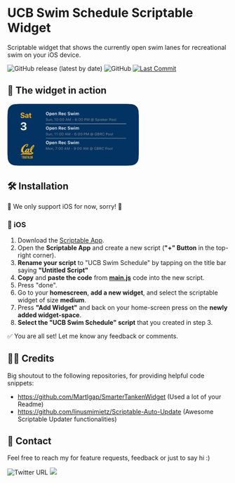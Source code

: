 # UCB Swim Schedule Scriptable Widget
Scriptable widget that shows the currently open swim lanes for recreational swim on your iOS device.


![GitHub release (latest by date)](https://img.shields.io/github/v/release/nhoelterhoff/ucb-swim-widget)
![GitHub](https://img.shields.io/github/license/nhoelterhoff/ucb-swim-widget)
[![Last Commit](https://img.shields.io/github/last-commit/nhoelterhoff/ucb-swim-widget)](https://img.shields.io/github/last-commit/nhoelterhoff/ucb-swim-widget)



## 📱 The widget in action 
<img src="imgs/widget.png?raw=true"  width="300">


## 🛠 Installation 
🚨 We only support iOS for now, sorry! 🚨

### 🍏 iOS
1. Download the [Scriptable App](https://apps.apple.com/de/app/scriptable/id1405459188).
2. Open the **Scriptable App** and create a new script (**"+" Button** in the top-right corner).
3. **Rename your script** to "UCB Swim Schedule" by tapping on the title bar saying **"Untitled Script"**
4. **Copy** and **paste the code** from **[main.js](https://raw.githubusercontent.com/nhoelterhoff/ucb-swim-widget/main/main.js)** code into the new script.
5. Press "done".
6. Go to your **homescreen**, **add a new widget**, and select the scriptable widget of size **medium**.
7. Press **"Add Widget"** and back on your home-screen press on the **newly added widget-space**.
8. **Select the "UCB Swim Schedule" script** that you created in step 3.

✅ You are all set! Let me know any feedback or comments.


## 🧑‍💻 Credits 
Big shoutout to the following repositories, for providing helpful code snippets:
- https://github.com/Martlgap/SmarterTankenWidget (Used a lot of your Readme)
- https://github.com/linusmimietz/Scriptable-Auto-Update (Awesome Scriptable Updater functionalities)


## 💬 Contact
Feel free to reach my for feature requests, feedback or just to say hi :)

![Twitter URL](https://img.shields.io/twitter/url?style=social&url=https%3A%2F%2Ftwitter.com%2Fnik_hoelti)
[![](https://img.shields.io/badge/Add%20me%20on%20Strava-008900?style=flat&labelColor=orange&color=orange&logo=data:image/gif;base64,R0lGODlhHgAqAPQdAP////yrgPurgPutfvuvf/usgP///vypfv/+/fyrf//9+vuvgPuwgf779v7+/P727f348Pyrgv768/usgv7//v78+Puvgv736v3z5v306/u+lvz14vyshAAAAAAAAAAAACH/C05FVFNDQVBFMi4wAwEAAAAh+QQFAgAdACwAAAAAHgAqAAAFwGAnjmRpnqjZpGzaAFcrk46hzLNUw3i78z2UDkYMnijEopGGTAKXnaazAo1Ok1DpdTm8Kntab7Dr/fp+xcoU93KKHjb3ef2ms9Tyuv0YxzLzfIB6giNwe4WHiISDfn8Ij48ufZFGCwyXlyccEZwBMwSYBCYJE6UFOKCWC6MFAq09qRYTJKQBrkEDqqIjua4ClbEiB76/wKnCnZ5LvcydVc2mpFUd0LbT1K3EB9fYttbctd7cyN/jw8PjvNvpyOwyIQA7)](https://www.strava.com/athletes/67895327&target=_blank)

